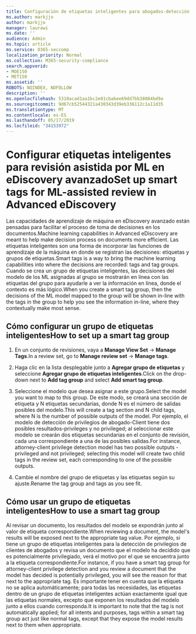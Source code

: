 ```yaml
---
title: Configuración de etiquetas inteligentes para abogados-detección de privilegios de cliente en eDiscovery avanzado
ms.author: markjjo
author: markjjo
manager: laurawi
ms.date: ''
audience: Admin
ms.topic: article
ms.service: O365-seccomp
localization_priority: Normal
ms.collection: M365-security-compliance
search.appverid:
- MOE150
- MET150
ms.assetid: ''
ROBOTS: NOINDEX, NOFOLLOW
description: ''
ms.openlocfilehash: 5310acad1aa1bc2e01cbabee69dd7bb38084bd9a
ms.sourcegitcommit: 9d67cb52544321a430343d39eb336112c1a11d35
ms.translationtype: MT
ms.contentlocale: es-ES
ms.lasthandoff: 05/17/2019
ms.locfileid: "34153972"
---
```

# <a name="set-up-smart-tags-for-ml-assisted-review-in-advanced-ediscovery"></a><span data-ttu-id="0367b-102">Configurar etiquetas inteligentes para revisión asistida por ML en eDiscovery avanzado</span><span class="sxs-lookup"><span data-stu-id="0367b-102">Set up smart tags for ML-assisted review in Advanced eDiscovery</span></span>

<span data-ttu-id="0367b-103">Las capacidades de aprendizaje de máquina en eDiscovery avanzado están pensadas para facilitar el proceso de toma de decisiones en los documentos.</span><span class="sxs-lookup"><span data-stu-id="0367b-103">Machine learning capabilities in Advanced eDiscovery are meant to help make decision process on documents more efficient.</span></span> <span data-ttu-id="0367b-104">Las etiquetas inteligentes son una forma de incorporar las funciones de aprendizaje de la máquina en donde se registran las decisiones: etiquetas y grupos de etiquetas.</span><span class="sxs-lookup"><span data-stu-id="0367b-104">Smart tags is a way to bring the machine learning capabilities into where the decisions are recorded: tags and tag groups.</span></span> <span data-ttu-id="0367b-105">Cuando se crea un grupo de etiquetas inteligentes, las decisiones del modelo de los ML asignadas al grupo se mostrarán en línea con las etiquetas del grupo para ayudarle a ver la información en línea, donde el contexto es más lógico.</span><span class="sxs-lookup"><span data-stu-id="0367b-105">When you create a smart tag group, then the decisions of the ML model mapped to the group will be shown in-line with the tags in the group to help you see the information in-line, where they contextually make most sense.</span></span>

## <a name="how-to-set-up-a-smart-tag-group"></a><span data-ttu-id="0367b-106">Cómo configurar un grupo de etiquetas inteligentes</span><span class="sxs-lookup"><span data-stu-id="0367b-106">How to set up a smart tag group</span></span>

1. <span data-ttu-id="0367b-107">En un conjunto de revisiones, vaya a **Manage View Set** -> **Manage Tags**.</span><span class="sxs-lookup"><span data-stu-id="0367b-107">In a review set, go to **Manage review set** -> **Manage tags**.</span></span>

2. <span data-ttu-id="0367b-108">Haga clic en la lista desplegable junto a **Agregar grupo de etiquetas** y seleccione **Agregar grupo de etiquetas inteligentes**.</span><span class="sxs-lookup"><span data-stu-id="0367b-108">Click on the drop-down next to **Add tag group** and select **Add smart tag group**.</span></span>

3. <span data-ttu-id="0367b-109">Seleccione el modelo que desea asignar a este grupo.</span><span class="sxs-lookup"><span data-stu-id="0367b-109">Select the model you want to map to this group.</span></span> <span data-ttu-id="0367b-110">De este modo, se creará una sección de etiqueta y N etiquetas secundarias, donde N es el número de salidas posibles del modelo.</span><span class="sxs-lookup"><span data-stu-id="0367b-110">This will create a tag section and N child tags, where N is the number of possible outputs of the model.</span></span> <span data-ttu-id="0367b-111">Por ejemplo, el modelo de detección de privilegios de abogado-Client tiene dos posibles resultados-privileges y no privileged; al seleccionar este modelo se crearán dos etiquetas secundarias en el conjunto de revisión, cada una correspondiente a una de las posibles salidas.</span><span class="sxs-lookup"><span data-stu-id="0367b-111">For instance, attorney-client privilege detection model has two possible outputs - privileged and not privileged; selecting this model will create two child tags in the review set, each corresponding to one of the possible outputs.</span></span>

4. <span data-ttu-id="0367b-112">Cambie el nombre del grupo de etiquetas y las etiquetas según su ajuste.</span><span class="sxs-lookup"><span data-stu-id="0367b-112">Rename the tag group and tags as you see fit.</span></span>

## <a name="how-to-use-a-smart-tag-group"></a><span data-ttu-id="0367b-113">Cómo usar un grupo de etiquetas inteligentes</span><span class="sxs-lookup"><span data-stu-id="0367b-113">How to use a smart tag group</span></span>

<span data-ttu-id="0367b-114">Al revisar un documento, los resultados del modelo se expondrán junto al valor de etiqueta correspondiente.</span><span class="sxs-lookup"><span data-stu-id="0367b-114">When reviewing a document, the model's results will be exposed next to the appropriate tag value.</span></span> <span data-ttu-id="0367b-115">Por ejemplo, si tiene un grupo de etiquetas inteligentes para la detección de privilegios de clientes de abogados y revisa un documento que el modelo ha decidido que es potencialmente privilegiado, verá el motivo por el que se encuentra junto a la etiqueta correspondiente.</span><span class="sxs-lookup"><span data-stu-id="0367b-115">For instance, if you have a smart tag group for attorney-client privilege detection and you review a document that the model has decided is potentially privileged, you will see the reason for that next to the appropriate tag.</span></span> <span data-ttu-id="0367b-116">Es importante tener en cuenta que la etiqueta no se aplica automáticamente; para todas las necesidades, las etiquetas dentro de un grupo de etiquetas inteligentes actúan exactamente igual que las etiquetas normales, excepto que exponen los resultados del modelo junto a ellos cuando corresponda.</span><span class="sxs-lookup"><span data-stu-id="0367b-116">It is important to note that the tag is not automatically applied; for all intents and purposes, tags within a smart tag group act just like normal tags, except that they expose the model results next to them when appropriate.</span></span>